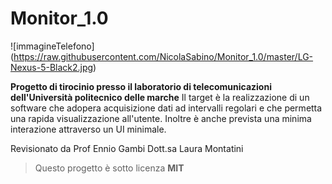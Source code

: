 # Monitor_1.0
![immagineTelefono] (https://raw.githubusercontent.com/NicolaSabino/Monitor_1.0/master/LG-Nexus-5-Black2.jpg)


**Progetto di tirocinio presso il laboratorio di telecomunicazioni dell'Università politecnico delle marche**
Il target è la realizzazione di un software che adopera acquisizione dati ad intervalli regolari e che permetta una rapida visualizzazione all'utente. Inoltre è anche prevista una minima interazione attraverso un UI minimale.

Revisionato da
Prof Ennio Gambi
Dott.sa Laura Montatini



>Questo progetto è sotto licenza **MIT**
